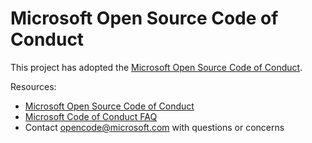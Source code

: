 # Microsoft Open Source Code of Conduct

This project has adopted the [Microsoft Open Source Code of Conduct][microsoft-open-source-code-of-conduct].

Resources:

- [Microsoft Open Source Code of Conduct][microsoft-open-source-code-of-conduct]
- [Microsoft Code of Conduct FAQ][microsoft-open-source-code-of-conduct-faq]
- Contact [opencode@microsoft.com][microsoft-opencode-email-address] with questions or concerns

<!-- Links -->
[microsoft-open-source-code-of-conduct]: https://opensource.microsoft.com/codeofconduct/ "Microsoft Open Source Code of Conduct"
[microsoft-open-source-code-of-conduct-faq]: https://opensource.microsoft.com/codeofconduct/faq/ "Microsoft Open Source Code of Conduct FAQ"
[microsoft-opencode-email-address]: mailto:opencode@microsoft.com "opencode@microsoft.com"
